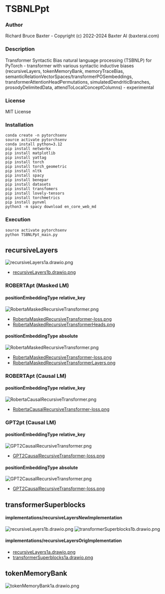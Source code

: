 # TSBNLPpt

### Author

Richard Bruce Baxter - Copyright (c) 2022-2024 Baxter AI (baxterai.com)

### Description

Transformer Syntactic Bias natural language processing (TSBNLP) for PyTorch - transformer with various syntactic inductive biases (recursiveLayers, tokenMemoryBank, memoryTraceBias, semanticRelationVectorSpaces/transformerPOSembeddings, transformerAttentionHeadPermutations, simulatedDendriticBranches, prosodyDelimitedData, attendToLocalConceptColumns) - experimental

### License

MIT License

### Installation
```
conda create -n pytorchsenv
source activate pytorchsenv
conda install python=3.12
pip install networkx
pip install matplotlib
pip install yattag
pip install torch
pip install torch_geometric
pip install nltk 
pip install spacy
pip install benepar
pip install datasets
pip install transfomers
pip install lovely-tensors
pip install torchmetrics
pip install pynvml
python3 -m spacy download en_core_web_md
```

### Execution
```
source activate pytorchsenv
python TSBNLPpt_main.py
```

## recursiveLayers

![recursiveLayers1a.drawio.png](https://github.com/bairesearch/TSBpt/blob/master/graph/recursiveLayers/implementations/recursiveLayersOrigImplementation/recursiveLayers1a.drawio.png?raw=true)
- [recursiveLayers1b.drawio.png](https://github.com/bairesearch/TSBpt/blob/master/graph/recursiveLayers/implementations/recursiveLayersNewImplementation/recursiveLayers1b.drawio.png?raw=true)

### ROBERTApt (Masked LM)

#### positionEmbeddingType relative_key

![RobertaMaskedRecursiveTransformer.png](https://github.com/bairesearch/TSBpt/blob/master/graph/recursiveLayers/trainingResults/positionEmbeddingTypeRelative/RobertaMaskedRecursiveTransformer.png?raw=true)
- [RobertaMaskedRecursiveTransformer-loss.png](https://github.com/bairesearch/TSBpt/blob/master/graph/recursiveLayers/trainingResults/positionEmbeddingTypeRelative/RobertaMaskedRecursiveTransformer-loss.png?raw=true)
- [RobertaMaskedRecursiveTransformerHeads.png](https://github.com/bairesearch/TSBpt/blob/master/graph/recursiveLayers/trainingResults/positionEmbeddingTypeRelative/RobertaMaskedRecursiveTransformerHeads.png?raw=true)

#### positionEmbeddingType absolute

![RobertaMaskedRecursiveTransformer.png](https://github.com/bairesearch/TSBpt/blob/master/graph/recursiveLayers/trainingResults/positionEmbeddingTypeAbsolute/RobertaMaskedRecursiveTransformer.png?raw=true)
- [RobertaMaskedRecursiveTransformer-loss.png](https://github.com/bairesearch/TSBpt/blob/master/graph/recursiveLayers/trainingResults/positionEmbeddingTypeAbsolute/RobertaMaskedRecursiveTransformer-loss.png?raw=true)
- [RobertaMaskedRecursiveTransformerLayers.png](https://github.com/bairesearch/TSBpt/blob/master/graph/recursiveLayers/trainingResults/positionEmbeddingTypeAbsolute/RobertaMaskedRecursiveTransformerLayers.png?raw=true)

### ROBERTApt (Causal LM)

#### positionEmbeddingType relative_key

![RobertaCausalRecursiveTransformer.png](https://github.com/bairesearch/TSBpt/blob/master/graph/recursiveLayers/trainingResults/positionEmbeddingTypeRelative/RobertaCausalRecursiveTransformer.png?raw=true)
- [RobertaCausalRecursiveTransformer-loss.png](https://github.com/bairesearch/TSBpt/blob/master/graph/recursiveLayers/trainingResults/positionEmbeddingTypeRelative/RobertaCausalRecursiveTransformer-loss.png?raw=true)


### GPT2pt (Causal LM)

#### positionEmbeddingType relative_key

![GPT2CausalRecursiveTransformer.png](https://github.com/bairesearch/TSBpt/blob/master/graph/recursiveLayers/trainingResults/positionEmbeddingTypeRelative/GPT2CausalRecursiveTransformer.png?raw=true)
- [GPT2CausalRecursiveTransformer-loss.png](https://github.com/bairesearch/TSBpt/blob/master/graph/recursiveLayers/trainingResults/positionEmbeddingTypeRelative/GPT2CausalRecursiveTransformer-loss.png?raw=true)

#### positionEmbeddingType absolute

![GPT2CausalRecursiveTransformer.png](https://github.com/bairesearch/TSBpt/blob/master/graph/recursiveLayers/trainingResults/positionEmbeddingTypeAbsolute/GPT2CausalRecursiveTransformer.png?raw=true)
- [GPT2CausalRecursiveTransformer-loss.png](https://github.com/bairesearch/TSBpt/blob/master/graph/recursiveLayers/trainingResults/positionEmbeddingTypeAbsolute/GPT2CausalRecursiveTransformer-loss.png?raw=true)

## transformerSuperblocks

#### implementations/recursiveLayersNewImplementation
![recursiveLayers1b.drawio.png](https://github.com/bairesearch/TSBpt/blob/master/graph/recursiveLayers/implementations/recursiveLayersNewImplementation/recursiveLayers1b.drawio.png?raw=true)
![transformerSuperblocks1b.drawio.png](https://github.com/bairesearch/TSBpt/blob/master/graph/recursiveLayers/implementations/recursiveLayersNewImplementation/transformerSuperblocks1b.drawio.png?raw=true)

#### implementations/recursiveLayersOrigImplementation
- [recursiveLayers1a.drawio.png](https://github.com/bairesearch/TSBpt/blob/master/graph/recursiveLayers/implementations/recursiveLayersOrigImplementation/recursiveLayers1a.drawio.png?raw=true)
- [transformerSuperblocks1a.drawio.png](https://github.com/bairesearch/TSBpt/blob/master/graph/recursiveLayers/implementations/recursiveLayersOrigImplementation/transformerSuperblocks1a.drawio.png?raw=true)

## tokenMemoryBank

![tokenMemoryBank1a.drawio.png](https://github.com/bairesearch/TSBpt/blob/master/graph/tokenMemoryBank/tokenMemoryBank1a.drawio.png?raw=true)


